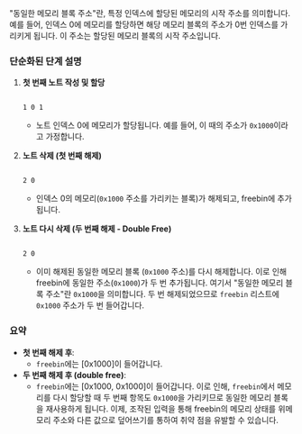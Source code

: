 "동일한 메모리 블록 주소"란, 특정 인덱스에 할당된 메모리의 시작 주소를 의미합니다. 예를 들어, 인덱스 0에 메모리를 할당하면 해당 메모리 블록의 주소가 0번 인덱스를 가리키게 됩니다. 이 주소는 할당된 메모리 블록의 시작 주소입니다.
### 단순화된 단계 설명
1. **첫 번째 노트 작성 및 할당**
    
    ```Plain
    
    1 0 1
    
    ```
    
    - 노트 인덱스 0에 메모리가 할당됩니다. 예를 들어, 이 때의 주소가 `0x1000`이라고 가정합니다.
2. **노트 삭제 (첫 번째 해제)**
    
    ```Plain
    
    2 0
    
    ```
    
    - 인덱스 0의 메모리(`0x1000` 주소를 가리키는 블록)가 해제되고, freebin에 추가됩니다.
3. **노트 다시 삭제 (두 번째 해제 - Double Free)**
    
    ```Plain
    
    2 0
    
    ```
    
    - 이미 해제된 동일한 메모리 블록 (`0x1000` 주소)를 다시 해제합니다. 이로 인해 freebin에 동일한 주소(`0x1000`)가 두 번 추가됩니다.
여기서 "동일한 메모리 블록 주소"란 `0x1000`을 의미합니다. 두 번 해제되었으므로 `freebin` 리스트에 `0x1000` 주소가 두 번 들어갑니다.
### 요약
- **첫 번째 해제 후**:
    - `freebin`에는 [0x1000]이 들어갑니다.
- **두 번째 해제 후 (double free)**:
    - `freebin`에는 [0x1000, 0x1000]이 들어갑니다.
이로 인해, `freebin`에서 메모리를 다시 할당할 때 두 번째 항목도 `0x1000`을 가리키므로 동일한 메모리 블록을 재사용하게 됩니다.
이제, 조작된 입력을 통해 freebin의 메모리 상태를 위메모리 주소와 다른 값으로 덮어쓰기를 통하여 취약 점을 유발할 수 있습니다.